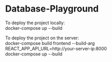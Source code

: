 # Database-Playground

To deploy the project locally:<br>
docker-compose up --build

To deploy the project on the server:<br>
docker-compose build frontend --build-arg REACT_APP_API_URL=http://your-server-ip:8000<br>
docker-compose up --build


